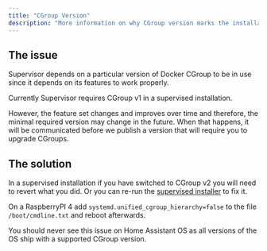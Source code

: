 ```yaml
---
title: "CGroup Version"
description: "More information on why CGroup version marks the installation as unsupported."
---
```


## The issue

Supervisor depends on a particular version of Docker CGroup to be in use since
it depends on its features to work properly.

Currently Supervisor requires CGroup v1 in a supervised installation. 

However, the feature set changes and improves over time and therefore, the minimal
required version may change in the future. When that happens, it will be communicated
before we publish a version that will require you to upgrade CGroups.

## The solution

In a supervised installation if you have switched to CGroup v2 you will need to
revert what you did. Or you can re-run the [supervised installer](https://github.com/home-assistant/supervised-installer)
to fix it.

On a RaspberryPI 4 add `systemd.unified_cgroup_hierarchy=false` to the file `/boot/cmdline.txt` and reboot afterwards.

You should never see this issue on Home Assistant OS as all versions of the OS
ship with a supported CGroup version.
